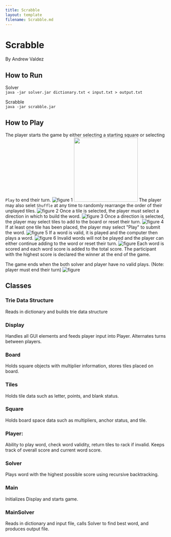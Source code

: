 ```yaml
---
title: Scrabble
layout: template
filename: Scrabble.md
--- 
```


# Scrabble
By Andrew Valdez 

## How to Run
Solver     
`java -jar solver.jar dictionary.txt < input.txt > output.txt`

Scrabble   
`java -jar scrabble.jar`


## How to Play

The player starts the game by either selecting a starting square or selecting `Play` to end their turn.
![figure 1](resources/starting-tile.png)
<img src="resources/starting-tile.jpg" width="200" height="200">
The player may also selet `Shuffle` at any time to randomly rearrange the order of their unplayed tiles.
![figure 2](resources/shuffle.png)
Once a tile is selected, the player must select a direction in which to build the word.
![figure 3](resources/direction.png)
Once a direction is selected, the player may select tiles to add to the board or reset their turn.
![figure 4](resources/tile-select.png)
If at least one tile has been placed, the player may select "Play" to submit the word. 
![figure 5](resources/first-word.png)
If a word is valid, it is played and the computer then plays a word.
![figure 6](resources/comp-first.png)
Invalid words will not be played and the player can either continue adding to the word or reset their turn.
![figure ](resources/invalid-word.png)
Each word is scored and each word score is added to the total score.
The participant with the highest score is declared the winner at the end of the game.

The game ends when the both solver and player have no valid plays. (Note: player must end their turn)
![figure ](resources/end.png)


## Classes

### Trie Data Structure
Reads in dictionary and builds trie data structure
### Display
Handles all GUI elements and feeds player input into Player. Alternates turns between players.
### Board
Holds square objects with multiplier information, stores tiles placed on board.
### Tiles
Holds tile data such as letter, points, and blank status.
### Square
Holds board space data such as multipliers, anchor status, and tile.
### Player:
Ability to play word, check word validity, return tiles to rack if invalid. 
Keeps track of overall score and current word score.
### Solver
Plays word with the highest possible score using recursive backtracking.
### Main
Initializes Display and starts game.
### MainSolver
Reads in dictionary and input file, calls Solver to find best word, and produces output file.
